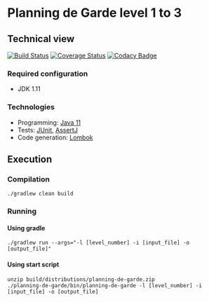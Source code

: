 # Planning de Garde level 1 to 3 #

## Technical view ##

[![Build Status](https://travis-ci.org/ncarenton/backend-jobs.svg?branch=master)](https://travis-ci.org/ncarenton/backend-jobs)
[![Coverage Status](https://coveralls.io/repos/github/ncarenton/backend-jobs/badge.svg?branch=master)](https://coveralls.io/github/ncarenton/backend-jobs?branch=master)
[![Codacy Badge](https://api.codacy.com/project/badge/Grade/a4c374253bff4bd29ca84c61183097c8)](https://app.codacy.com/app/ncarenton/backend-jobs?utm_source=github.com&utm_medium=referral&utm_content=ncarenton/backend-jobs&utm_campaign=Badge_Grade_Dashboard)

### Required configuration ###

-   JDK 1.11

### Technologies ###

-   Programming: [Java 11](https://www.oracle.com/technetwork/java/javase/downloads/jdk11-downloads-5066655.html)
-   Tests: [JUnit](http://junit.org/), [AssertJ](http://joel-costigliola.github.io/assertj/index.html)
-   Code generation: [Lombok](https://projectlombok.org)

## Execution ##

### Compilation ###
```console
./gradlew clean build
```

### Running ###

#### Using gradle ####
```console
./gradlew run --args="-l [level_number] -i [input_file] -o [output_file]"
```

#### Using start script ####
```console
unzip build/distributions/planning-de-garde.zip
./planning-de-garde/bin/planning-de-garde -l [level_number] -i [input_file] -o [output_file]
```

